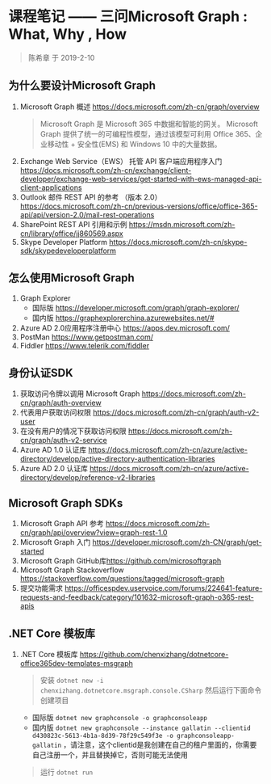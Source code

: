 # 课程笔记 —— 三问Microsoft Graph : What, Why , How

> 陈希章 于 2019-2-10

## 为什么要设计Microsoft Graph

1. Microsoft Graph 概述 <https://docs.microsoft.com/zh-cn/graph/overview>
    >Microsoft Graph 是 Microsoft 365 中数据和智能的网关。 Microsoft Graph 提供了统一的可编程性模型，通过该模型可利用 Office 365、企业移动性 + 安全性(EMS) 和 Windows 10 中的大量数据。
1. Exchange Web Service（EWS） 托管 API 客户端应用程序入门 <https://docs.microsoft.com/zh-cn/exchange/client-developer/exchange-web-services/get-started-with-ews-managed-api-client-applications>
1. Outlook 邮件 REST API 的参考 （版本 2.0） <https://docs.microsoft.com/zh-cn/previous-versions/office/office-365-api/api/version-2.0/mail-rest-operations>
1. SharePoint REST API 引用和示例 <https://msdn.microsoft.com/zh-cn/library/office/jj860569.aspx>
1. Skype Developer Platform <https://docs.microsoft.com/zh-cn/skype-sdk/skypedeveloperplatform>

## 怎么使用Microsoft Graph

1. Graph Explorer
    * 国际版 <https://developer.microsoft.com/graph/graph-explorer/>
    * 国内版 <https://graphexplorerchina.azurewebsites.net/#>
1. Azure AD 2.0应用程序注册中心 <https://apps.dev.microsoft.com/>
1. PostMan <https://www.getpostman.com/>
1. Fiddler <https://www.telerik.com/fiddler>

## 身份认证SDK

1. 获取访问令牌以调用 Microsoft Graph <https://docs.microsoft.com/zh-cn/graph/auth-overview>
1. 代表用户获取访问权限 <https://docs.microsoft.com/zh-cn/graph/auth-v2-user>
1. 在没有用户的情况下获取访问权限 <https://docs.microsoft.com/zh-cn/graph/auth-v2-service>
1. Azure AD 1.0 认证库 <https://docs.microsoft.com/zh-cn/azure/active-directory/develop/active-directory-authentication-libraries>
1. Azure AD 2.0 认证库 <https://docs.microsoft.com/zh-cn/azure/active-directory/develop/reference-v2-libraries>

## Microsoft Graph SDKs

1. Microsoft Graph API 参考 <https://docs.microsoft.com/zh-cn/graph/api/overview?view=graph-rest-1.0>
1. Microsoft Graph 入门 <https://developer.microsoft.com/zh-CN/graph/get-started>
1. Microsoft Graph GitHub库<https://github.com/microsoftgraph>
1. Microsoft Graph Stackoverflow <https://stackoverflow.com/questions/tagged/microsoft-graph>
1. 提交功能需求 <https://officespdev.uservoice.com/forums/224641-feature-requests-and-feedback/category/101632-microsoft-graph-o365-rest-apis>

## .NET Core 模板库

1. .NET Core 模板库 <https://github.com/chenxizhang/dotnetcore-office365dev-templates-msgraph>
    > 安装 `dotnet new -i chenxizhang.dotnetcore.msgraph.console.CSharp` 然后运行下面命令创建项目
    * 国际版 `dotnet new graphconsole -o graphconsoleapp`
    * 国内版 `dotnet new graphconsole --instance gallatin --clientid d430823c-5613-4b1a-8d39-78f29c549f3e -o graphconsoleapp-gallatin` ，请注意，这个clientid是我创建在自己的租户里面的，你需要自己注册一个，并且替换掉它，否则可能无法使用
    > 运行 `dotnet run`